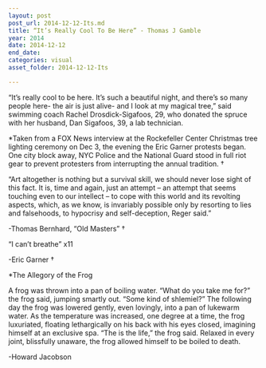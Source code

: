```yaml
---
layout: post
post_url: 2014-12-12-Its.md
title: “It’s Really Cool To Be Here” - Thomas J Gamble
year: 2014
date: 2014-12-12
end_date: 
categories: visual
asset_folder: 2014-12-12-Its

---
```

“It’s really cool to be here. It’s such a beautiful night, and there’s so many people here- the air is just alive- and I look at my magical tree,” said swimming coach Rachel Drosdick-Sigafoos, 29, who donated the spruce with her husband, Dan Sigafoos, 39, a lab technician.

*Taken from a FOX News interview at the Rockefeller Center Christmas tree lighting ceremony on Dec 3, the evening the Eric Garner protests began. One city block away, NYC Police and the National Guard stood in full riot gear to prevent protesters from interrupting the annual tradition.
†

“Art altogether is nothing but a survival skill, we should never lose sight of this fact. It is, time and again, just an attempt – an attempt that seems touching even to our intellect – to cope with this world and its revolting aspects, which, as we know, is invariably possible only by resorting to lies and falsehoods, to hypocrisy and self-deception, Reger said.”

-Thomas Bernhard, “Old Masters”
†

“I can’t breathe” x11

-Eric Garner
†

*The Allegory of the Frog

A frog was thrown into a pan of boiling water. “What do you take me for?” the frog said, jumping smartly out. “Some kind of shlemiel?”
The following day the frog was lowered gently, even lovingly, into a pan of lukewarm water. As the temperature was increased, one degree at a time, the frog luxuriated, floating lethargically on his back with his eyes closed, imagining himself at an exclusive spa.
“The is the life,” the frog said.
Relaxed in every joint, blissfully unaware, the frog allowed himself to be boiled to death.

-Howard Jacobson